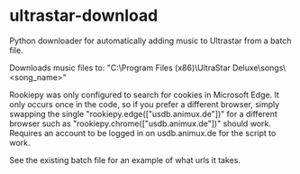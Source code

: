 # ultrastar-download
Python downloader for automatically adding music to Ultrastar from a batch file.

Downloads music files to: "C:\Program Files (x86)\UltraStar Deluxe\songs\\<song_name>"

Rookiepy was only configured to search for cookies in Microsoft Edge.
It only occurs once in the code, so if you prefer a different browser, simply swapping the single "rookiepy.edge(["usdb.animux.de"])" for a different browser such as "rookiepy.chrome(["usdb.animux.de"])" should work.
Requires an account to be logged in on usdb.animux.de for the script to work.

See the existing batch file for an example of what urls it takes.
